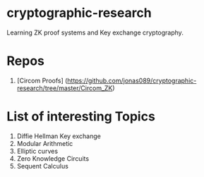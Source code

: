 # cryptographic-research
Learning ZK proof systems and Key exchange cryptography.
# Repos
1. [Circom Proofs] (https://github.com/jonas089/cryptographic-research/tree/master/Circom_ZK)
# List of interesting Topics
1. Diffie Hellman Key exchange
2. Modular Arithmetic
3. Elliptic curves
4. Zero Knowledge Circuits 
5. Sequent Calculus
